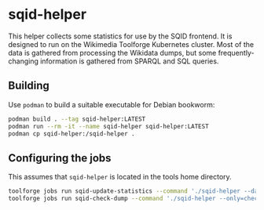 # sqid-helper

This helper collects some statistics for use by the SQID frontend. It
is designed to run on the Wikimedia Toolforge Kubernetes cluster. Most
of the data is gathered from processing the Wikidata dumps, but some
frequently-changing information is gathered from SPARQL and SQL
queries.

## Building
Use `podman` to build a suitable executable for Debian bookworm:
```bash
podman build . --tag sqid-helper:LATEST
podman run --rm -it --name sqid-helper sqid-helper:LATEST
podman cp sqid-helper:/sqid-helper .
```

## Configuring the jobs
This assumes that `sqid-helper` is located in the tools home directory.

```bash
toolforge jobs run sqid-update-statistics --command './sqid-helper --data-path ~/projects/sqid/data' --image bookworm --cpu 1 --mem 1G --schedule '@hourly' --emails onfailure
toolforge jobs run sqid-check-dump --command './sqid-helper --only=check-dump --data-path ~/projects/sqid/data' --image bookworm --cpu 1 --mem 6G --schedule '@hourly' --emails onfailure
```